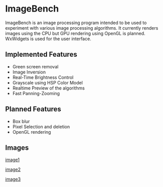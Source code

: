 # ImageBench

ImageBench is an image processing program intended to be used to experiment with various image processing algorithms. It currently renders images using the CPU but GPU rendering using OpenGL is planned. WxWidgets is used for the user interface.



## Implemented Features

* Green screen removal
* Image Inversion
* Real-Time Brightness Control
* Grayscale using HSP Color Model
* Realtime Preview of the algorithms 
* Fast Panning-Zooming

## Planned Features
* Box blur
* Pixel Selection and deletion
* OpenGL rendering

## Images

[image1](https://ibb.co/3SmnvXg)

[image2](https://ibb.co/GM8J9Wx)

[image3](https://ibb.co/s3ztzNM)

